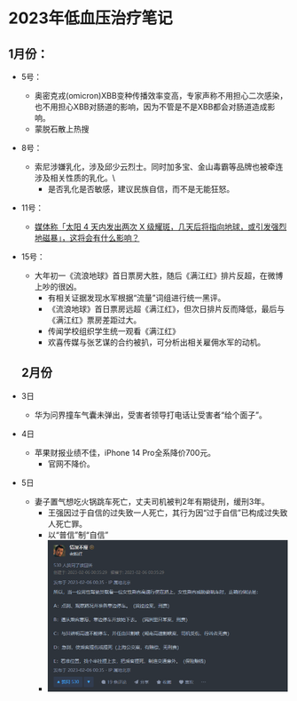 # 2023年低血压治疗笔记

## 1月份：

* 5号：

  * 奥密克戎(omicron)XBB变种传播效率变高，专家声称不用担心二次感染，也不用担心XBB对肠道的影响，因为不管是不是XBB都会对肠道造成影响。
  * 蒙脱石散上热搜

* 8号：

  * 索尼涉嫌乳化，涉及邱少云烈士。同时加多宝、金山毒霸等品牌也被牵连涉及相关性质的乳化。\
    * 是否乳化是否敏感，建议民族自信，而不是无能狂怒。

* 11号：
  * [媒体称「太阳 4 天内发出两次 X 级耀斑，几天后将指向地球，或引发强烈地磁暴」，这将会有什么影响？](https://tophub.today/l?e=20290acejdfNw60cNd9SbojlAp7A6KapCjJqczROlSyJX%2BaJkHFs2LZDLyI6QfwcM59Oeepcxzb1%2FHjJ7kLi1NtHLEim7PyEJZXZud8eQTJoYxG724Z6Ek4jlkTtLtn0J9noOvQZ7LRE6O8I92E)

* 15号：
  * 大年初一《流浪地球》首日票房大胜，随后《满江红》排片反超，在微博上吵的很凶。
    * 有相关证据发现水军根据“流量”词组进行统一黑评。
    * 《流浪地球》首日票房远超《满江红》，但次日排片反而降低，最后与《满江红》票房差距过大。
    * 传闻学校组织学生统一观看《满江红》
    * 欢喜传媒与张艺谋的合约被扒，可分析出相关雇佣水军的动机。

  ## 2月份

* 3日

  * 华为问界撞车气囊未弹出，受害者领导打电话让受害者“给个面子”。

* 4日

  * 苹果财报业绩不佳，iPhone 14 Pro全系降价700元。
    * 官网不降价。

* 5日

  * 妻子置气想吃火锅跳车死亡，丈夫司机被判2年有期徒刑，缓刑3年。
    * 王强因过于自信的过失致一人死亡，其行为因“过于自信”已构成过失致人死亡罪。
    * 以“普信”制“自信”
    * ![image-20230206143842252](./assets/image-20230206143842252.png)
